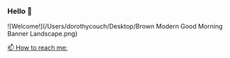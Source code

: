 ### Hello 👋
![Welcome!](/Users/dorothycouch/Desktop/Brown Modern Good Morning Banner Landscape.png)

[📫 How to reach me:](https://www.linkedin.com/in/dorothy-couch/)

